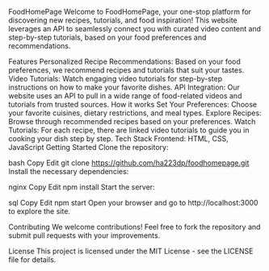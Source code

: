 FoodHomePage
Welcome to FoodHomePage, your one-stop platform for discovering new recipes, tutorials, and food inspiration! This website leverages an API to seamlessly connect you with curated video content and step-by-step tutorials, based on your food preferences and recommendations.

Features
Personalized Recipe Recommendations: Based on your food preferences, we recommend recipes and tutorials that suit your tastes.
Video Tutorials: Watch engaging video tutorials for step-by-step instructions on how to make your favorite dishes.
API Integration: Our website uses an API to pull in a wide range of food-related videos and tutorials from trusted sources.
How it works
Set Your Preferences: Choose your favorite cuisines, dietary restrictions, and meal types.
Explore Recipes: Browse through recommended recipes based on your preferences.
Watch Tutorials: For each recipe, there are linked video tutorials to guide you in cooking your dish step by step.
Tech Stack
Frontend: HTML, CSS, JavaScript
Getting Started
Clone the repository:

bash
Copy
Edit
git clone https://github.com/ha223dp/foodhomepage.git
Install the necessary dependencies:

nginx
Copy
Edit
npm install
Start the server:

sql
Copy
Edit
npm start
Open your browser and go to http://localhost:3000 to explore the site.

Contributing
We welcome contributions! Feel free to fork the repository and submit pull requests with your improvements.

License
This project is licensed under the MIT License - see the LICENSE file for details.
